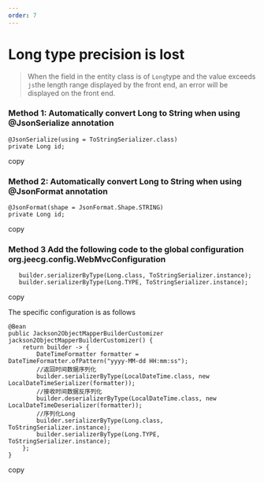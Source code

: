 ```yaml
---
order: 7
---
```


# Long type precision is lost

> When the field in the entity class is of `Long`type and the value exceeds `js`the length range displayed by the front end, an error will be displayed on the front end.

### Method 1: Automatically convert Long to String when using @JsonSerialize annotation

```
@JsonSerialize(using = ToStringSerializer.class)
private Long id;

```

copy

### Method 2: Automatically convert Long to String when using @JsonFormat annotation

```
@JsonFormat(shape = JsonFormat.Shape.STRING)
private Long id;

```

copy

### Method 3 Add the following code to the global configuration org.jeecg.config.WebMvcConfiguration

```
   builder.serializerByType(Long.class, ToStringSerializer.instance);
   builder.serializerByType(Long.TYPE, ToStringSerializer.instance);
```

copy

The specific configuration is as follows

```
@Bean
public Jackson2ObjectMapperBuilderCustomizer jackson2ObjectMapperBuilderCustomizer() {
    return builder -> {
        DateTimeFormatter formatter = DateTimeFormatter.ofPattern("yyyy-MM-dd HH:mm:ss");
        //返回时间数据序列化
        builder.serializerByType(LocalDateTime.class, new LocalDateTimeSerializer(formatter));
        //接收时间数据反序列化
        builder.deserializerByType(LocalDateTime.class, new LocalDateTimeDeserializer(formatter));
        //序列化Long
        builder.serializerByType(Long.class, ToStringSerializer.instance);
        builder.serializerByType(Long.TYPE, ToStringSerializer.instance);
    };
}
```

copy
